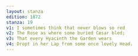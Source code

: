 ```yaml
---
layout: stanza
edition: 1872
stanza: 19
v1: I sometimes think that never blows so red
v2: The Rose as where some buried Cæsar bled;
v3: That every Hyacinth the Garden wears
v4: Dropt in her Lap from some once lovely Head.
---
```

